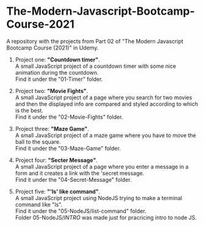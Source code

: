 # The-Modern-Javascript-Bootcamp-Course-2021

A repository with the projects from Part 02 of "The Modern Javascript Bootcamp Course (2021)" in Udemy.

1. Project one: **"Countdown timer"**.  
   A small JavaScript project of a countdown timer with some nice animation during the countdown.  
   Find it under the "01-Timer" folder.

2. Project two: **"Movie Fights"**.  
   A small JavaScript project of a page where you search for two movies and then the displayed info are compared and styled according to which is the best.  
   Find it under the "02-Movie-Fights" folder.

3. Project three: **"Maze Game"**.  
   A small JavaScript project of a maze game where you have to move the ball to the square.  
   Find it under the "03-Maze-Game" folder.

4. Project four: **"Secter Message"**.  
   A small JavaScript project of a page where you enter a message in a form and it creates a link with the 'secret message.  
   Find it under the "04-Secret-Message" folder.

5. Project five: **"'ls' like command"**.  
   A small JavaScript project using NodeJS trying to make a terminal command like "ls".  
   Find it under the "05-NodeJS/list-command" folder.  
   Folder 05-NodeJS/_INTRO_ was made just for pracricing intro to node JS.
